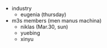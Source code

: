 - industry
	- eugenia (thursday)
- m3s members (men manus machina)
	- niklas (Mar.30, sun)
	- yuebing
	- xinyu
